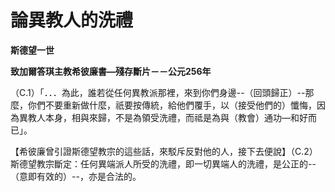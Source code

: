 # 論異教人的洗禮


**斯德望一世**

**致加爾答琪主教希彼廉書—殘存斷片－－公元256年**





（C.1）「．．．為此，誰若從任何異教派那裡，來到你們身邊--（回頭歸正）--那麼，你們不要重新做什麼，祇要按傳統，給他們覆手，以（接受他們的）懺悔，因為異教人本身，相與來歸，不是為領受洗禮，而祗是為與（教會）通功—和好而已」。

【希彼廉曾引證斯德望教宗的這些話，來駁斥反對他的人，接下去便說】（C.2）斯德望教宗斷定：任何異端派人所受的洗禮，即一切異端人的洗禮，是公正的--（意即有效的）--，亦是合法的。

